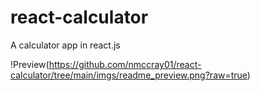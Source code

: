 # react-calculator
A calculator app in react.js

!Preview(https://github.com/nmccray01/react-calculator/tree/main/imgs/readme_preview.png?raw=true)